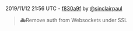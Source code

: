 2019/11/12 21:56 UTC - [f830a9f](https://github.com/hassio-addons/addon-ledfx/commit/f830a9f0a9017f74ecc42ae153a9f5c946374f72) by [@sinclairpaul](https://github.com/sinclairpaul)
> 🚑Remove auth from Websockets under SSL 

